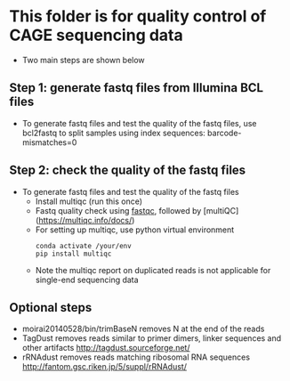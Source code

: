 # This folder is for quality control of CAGE sequencing data
* Two main steps are shown below 


## Step 1: generate fastq files from Illumina BCL files 
* To generate fastq files and test the quality of the fastq files, use bcl2fastq to split samples using index sequences: barcode-mismatches=0


## Step 2: check the quality of the fastq files
* To generate fastq files and test the quality of the fastq files
	* Install multiqc (run this once)
	* Fastq quality check using [fastqc](https://www.bioinformatics.babraham.ac.uk/projects/fastqc/), followed by [multiQC] (https://multiqc.info/docs/)
	* For setting up multiqc, use python virtual environment 
		``` 
		conda activate /your/env
		pip install multiqc 
		```
	* Note the multiqc report on duplicated reads is not applicable for single-end sequencing data

## Optional steps  
* moirai20140528/bin/trimBaseN removes N at the end of the reads 
* TagDust removes reads similar to primer dimers, linker sequences and other artifacts <http://tagdust.sourceforge.net/>
* rRNAdust removes reads matching ribosomal RNA sequences <http://fantom.gsc.riken.jp/5/suppl/rRNAdust/>

